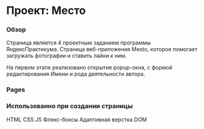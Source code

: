 # Проект: Место

### Обзор

Cтраница является 4 проектным заданием программы ЯндексПрактикума. Страница веб-приложения Mesto, которое помогает загружать фотографии и ставить лайки к ним.

На первом этапе реализовано открытие popup-окна, с формой редактирования Имени и рода деятельности автора.

### Pages


### Использованно при создании страницы

HTML
CSS
JS
Флекс-боксы
Адаптивная верстка
DOM

